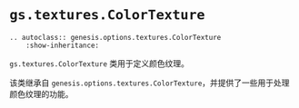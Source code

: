 # `gs.textures.ColorTexture`

```{eval-rst}  
.. autoclass:: genesis.options.textures.ColorTexture
    :show-inheritance:
```

`gs.textures.ColorTexture` 类用于定义颜色纹理。

该类继承自 `genesis.options.textures.ColorTexture`，并提供了一些用于处理颜色纹理的功能。

